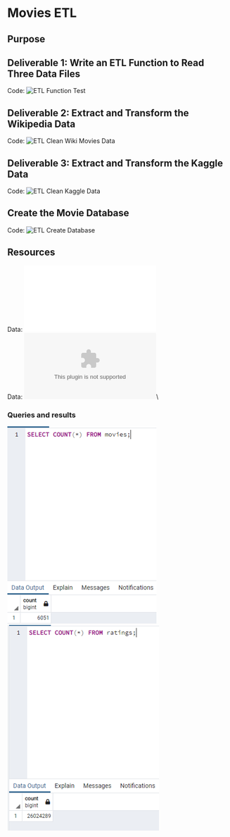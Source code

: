 # Movies ETL
## Purpose

## Deliverable 1: Write an ETL Function to Read Three Data Files
Code: ![ETL Function Test](ETL_function_test.ipynb)
## Deliverable 2: Extract and Transform the Wikipedia Data
Code: ![ETL Clean Wiki Movies Data](ETL_clean_wiki_movies.ipynb)
## Deliverable 3: Extract and Transform the Kaggle Data
Code: ![ETL Clean Kaggle Data](ETL_clean_kaggle_data.ipynb)
## Create the Movie Database
Code: ![ETL Create Database](ETL_create_database.ipynb)
## Resources
Data: ![Wikipedia Movies Data](wikipedia-movies.json)\
Data: ![Movies Metadata](movies_metadata.csv)\
### Queries and results
![Movies Query](Resources/movies_query.PNG)\
![Ratings Query](Resources/ratings_query.PNG)
